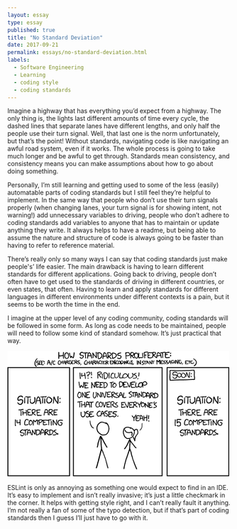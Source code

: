```yaml
---
layout: essay
type: essay
published: true
title: "No Standard Deviation"
date: 2017-09-21
permalink: essays/no-standard-deviation.html
labels:
  - Software Engineering
  - Learning
  - coding style
  - coding standards
---
```


Imagine a highway that has everything you’d expect from a highway. The only thing is, the lights last different amounts of time every cycle, the dashed lines that separate lanes have different lengths, and only half the people use their turn signal. Well, that last one is the norm unfortunately, but that’s the point! Without standards, navigating code is like navigating an awful road system, even if it works. The whole process is going to take much longer and be awful to get through. Standards mean consistency, and consistency means you can make assumptions about how to go about doing something. 

Personally, I’m still learning and getting used to some of the less (easily) automatable parts of coding standards but I still feel they’re helpful to implement. In the same way that people who don’t use their turn signals properly (when changing lanes, your turn signal is for showing intent, not warning!) add unnecessary variables to driving, people who don’t adhere to coding standards add variables to anyone that has to maintain or update anything they write. It always helps to have a readme, but being able to assume the nature and structure of code is always going to be faster than having to refer to reference material. 

There’s really only so many ways I can say that coding standards just make people's’ life easier. The main drawback is having to learn different standards for different applications. Going back to driving, people don’t often have to get used to the standards of driving in different countries, or even states, that often. Having to learn and apply standards for different languages in different environments under different contexts is a pain, but it seems to be worth the time in the end.

I imagine at the upper level of any coding community, coding standards will be followed in some form. As long as code needs to be maintained, people will need to follow some kind of standard somehow. It’s just practical that way. 

<img class="ui medium left floated image" src="../images/xkcdStandards.png">

ESLint is only as annoying as something one would expect to find in an IDE. It’s easy to implement and isn’t really invasive; it’s just a little checkmark in the corner. It helps with getting style right, and I can’t really fault it anything. I’m not really a fan of some of the typo detection, but if that’s part of coding standards then I guess I’ll just have to go with it. 
